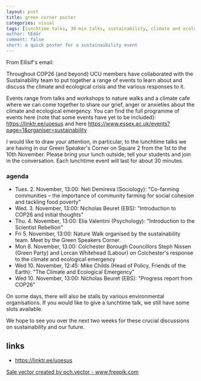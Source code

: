 ```yaml
---
layout: post
title: green corner poster
categories: visual
tags: [lunchtime talks, 30-min talks, sustainability, climate and ecological crisis, Green Speaker's Corner, Square 2, outside, fresh air]
author: tEdör
comment: false
short: a quick poster for a sustainaibility event
--- 
```


From Ellisif's email:

Throughout COP26 (and beyond) UCU members have collaborated with the Sustainability team to put together a range of events to learn about and discuss the climate and ecological crisis and the various responses to it. 

Events range from talks and workshops to nature walks and a climate cafe where we can come together to share our grief, anger or anxieties about the climate and ecological emergency. You can find the full programme of events here (note that some events have yet to be included): https://linktr.ee/uoesus and here https://www.essex.ac.uk/events?page=1&organiser=sustainability 

I would like to draw your attention, in particular, to the lunchtime talks we are having in our Green Speaker's Corner on Square 2 from the 1st to the 10th November. Please bring your lunch outside, tell your students and join in the conversation. Each lunchtime event will last for about 30 minutes. 

### agenda
- Tues. 2. November, 13:00: Neli Demireva (Sociology): "Co-farming communities – the importance of community farming for social cohesion and tackling food poverty" 
- Wed. 3. November, 13:00: Nicholas Beuret (EBS): "Introduction to COP26 and initial thoughts"
- Thu. 4. November, 13:00: Elia Valentini (Psychology): "Introduction to the Scientist Rebellion"
- Fri 5. November, 13:00: Nature Walk organised by the sustainability team. Meet by the Green Speakers Corner.
- Mon 8. November, 13.00: Colchester Borough Councillors Steph Nissen (Green Party) and Lorcan Whitehead (Labour) on Colchester's response to the climate and ecological emergency
- Wed 10. November, 12:45: Mike Childs (Head of Policy, Friends of the Earth): "The Climate and Ecological Emergency"
- Wed 10. November, 13:00: Nicholas Beuret (EBS): "Progress report from COP26"

On some days, there will also be stalls by various environmental organisations. If you would like to give a lunchtime talk, we still have some slots available. 

We hope to see you over the next two weeks for these crucial discussions on sustainability and our future. 

## links 
- https://linktr.ee/uoesus

<a href='https://www.freepik.com/vectors/sale'>Sale vector created by pch.vector - www.freepik.com</a>